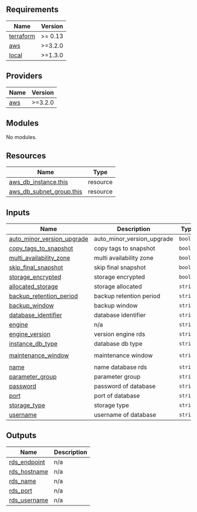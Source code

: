 <!-- BEGIN_TF_DOCS -->
## Requirements

| Name | Version |
|------|---------|
| <a name="requirement_terraform"></a> [terraform](#requirement\_terraform) | >= 0.13 |
| <a name="requirement_aws"></a> [aws](#requirement\_aws) | >=3.2.0 |
| <a name="requirement_local"></a> [local](#requirement\_local) | >=1.3.0 |

## Providers

| Name | Version |
|------|---------|
| <a name="provider_aws"></a> [aws](#provider\_aws) | >=3.2.0 |

## Modules

No modules.

## Resources

| Name | Type |
|------|------|
| [aws_db_instance.this](https://registry.terraform.io/providers/hashicorp/aws/latest/docs/resources/db_instance) | resource |
| [aws_db_subnet_group.this](https://registry.terraform.io/providers/hashicorp/aws/latest/docs/resources/db_subnet_group) | resource |

## Inputs

| Name | Description | Type | Default | Required |
|------|-------------|------|---------|:--------:|
| <a name="input_auto_minor_version_upgrade"></a> [auto\_minor\_version\_upgrade](#input\_auto\_minor\_version\_upgrade) | auto\_minor\_version\_upgrade | `bool` | `true` | no |
| <a name="input_copy_tags_to_snapshot"></a> [copy\_tags\_to\_snapshot](#input\_copy\_tags\_to\_snapshot) | copy tags to snapshot | `bool` | `true` | no |
| <a name="input_multi_availability_zone"></a> [multi\_availability\_zone](#input\_multi\_availability\_zone) | multi availability zone | `bool` | `false` | no |
| <a name="input_skip_final_snapshot"></a> [skip\_final\_snapshot](#input\_skip\_final\_snapshot) | skip final snapshot | `bool` | `true` | no |
| <a name="input_storage_encrypted"></a> [storage\_encrypted](#input\_storage\_encrypted) | storage encrypted | `bool` | `false` | no |
| <a name="input_allocated_storage"></a> [allocated\_storage](#input\_allocated\_storage) | storage allocated | `string` | `"20"` | no |
| <a name="input_backup_retention_period"></a> [backup\_retention\_period](#input\_backup\_retention\_period) | backup retention period | `string` | `"7"` | no |
| <a name="input_backup_window"></a> [backup\_window](#input\_backup\_window) | backup window | `string` | `"04:00-04:30"` | no |
| <a name="input_database_identifier"></a> [database\_identifier](#input\_database\_identifier) | database identifier | `string` | `"database"` | no |
| <a name="input_engine"></a> [engine](#input\_engine) | n/a | `string` | `"mysql"` | no |
| <a name="input_engine_version"></a> [engine\_version](#input\_engine\_version) | version engine rds | `string` | n/a | yes |
| <a name="input_instance_db_type"></a> [instance\_db\_type](#input\_instance\_db\_type) | database db type | `string` | `"db.t3.micro"` | no |
| <a name="input_maintenance_window"></a> [maintenance\_window](#input\_maintenance\_window) | maintenance window | `string` | `"sun:04:30-sun:05:30"` | no |
| <a name="input_name"></a> [name](#input\_name) | name database rds | `string` | n/a | yes |
| <a name="input_parameter_group"></a> [parameter\_group](#input\_parameter\_group) | parameter group | `string` | `"default.mysql5.7"` | no |
| <a name="input_password"></a> [password](#input\_password) | password of database | `string` | n/a | yes |
| <a name="input_port"></a> [port](#input\_port) | port of database | `string` | `"3306"` | no |
| <a name="input_storage_type"></a> [storage\_type](#input\_storage\_type) | storage type | `string` | `"gp2"` | no |
| <a name="input_username"></a> [username](#input\_username) | username of database | `string` | `""` | no |

## Outputs

| Name | Description |
|------|-------------|
| <a name="output_rds_endpoint"></a> [rds\_endpoint](#output\_rds\_endpoint) | n/a |
| <a name="output_rds_hostname"></a> [rds\_hostname](#output\_rds\_hostname) | n/a |
| <a name="output_rds_name"></a> [rds\_name](#output\_rds\_name) | n/a |
| <a name="output_rds_port"></a> [rds\_port](#output\_rds\_port) | n/a |
| <a name="output_rds_username"></a> [rds\_username](#output\_rds\_username) | n/a |
<!-- END_TF_DOCS -->